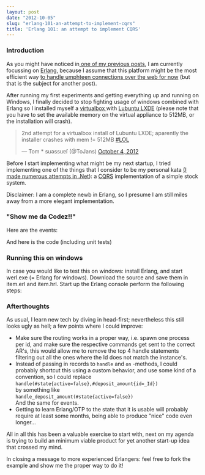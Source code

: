 ```yaml
---
layout: post
date: "2012-10-05"
slug: "erlang-101-an-attempt-to-implement-cqrs"
title: 'Erlang 101: an attempt to implement CQRS'
---
```


<h3>Introduction</h3>
<p>As you might have noticed in<a href="http://www.corebvba.be/blog/post/Getting-started-with-Erlang-and-Nitrogen-(in-a-single-tweet).aspx" target="_blank"> one of my previous posts</a>, I am currently focussing on <a href="http://learnyousomeerlang.com/" target="_blank">Erlang</a>, because I assume that this platform might be the most efficient way <a href="https://github.com/ericmoritz/wsdemo/blob/results-v1/results.md" target="_blank">to handle umphteen connections over the web for now</a>&nbsp;(but that is the subject for another post).</p>
<p>After running my first experiments and getting everything up and running on Windows, I finally decided to stop fighting usage of windows combined with Erlang so I installed myself a <a href="https://www.virtualbox.org/" target="_blank">virtualbox </a>with <a href="http://lxde.org/" target="_blank">Lubuntu LXDE</a> (please note that you have to set the available memory on the virtual appliance to 512MB, or the installation will crash).</p>
<blockquote class="twitter-tweet">
<p>2nd attempt for a virtualbox install of Lubuntu LXDE; aparently the installer crashes with mem != 512MB <a href="https://twitter.com/search/%23LOL">#LOL</a></p>
&mdash; Tom * suǝssuɐſ (@ToJans) <a href="https://twitter.com/ToJans/status/253763997659176961">October 4, 2012</a></blockquote>
<p>
<script src="//platform.twitter.com/widgets.js"></script>
</p>
<p>Before I start implementing what might be my next startup, I tried implementing one of the things that I consider to be my personal kata <a href="https://github.com/ToJans" target="_blank">(I made numerous attempts in .Net</a>): a <a href="http://martinfowler.com/bliki/CQRS.html" target="_blank">CQRS</a> implementation of a simple stock system.</p>
<p>Disclaimer: I am a complete newb in Erlang, so I presume I am still miles away from a more elegant implementation.</p>
<p></p>
<h3>"Show me da Codez!!"</h3>
<p>Here are the events:</p>
<p>
<script src="https://gist.github.com/3818011.js?file=item.hrl"></script>
</p>
<p>And here is the code (including unit tests)</p>
<p>
<script src="https://gist.github.com/3818011.js?file=item.erl"></script>
</p>
<h3>Running this on windows</h3>
<p>In case you would like to test this on windows: install Erlang, and start werl.exe (= Erlang for windows). Download the source and save them in item.erl and item.hrl. Start up the Erlang console perform the following steps:</p>
<p>
<script src="https://gist.github.com/3818011.js?file=console.erl"></script>
</p>
<h3>Afterthoughts</h3>
<p>As usual, I learn new tech by diving in head-first; nevertheless this still looks ugly as hell; a few points where I could improve:</p>
<ul>
<li>Make sure the routing works in a proper way, i.e. spawn one process per id, and make sure the respective commands get sent to the correct AR's, this would allow me to remove the top 4 handle statements filtering out all the ones where the Id does not match the instance's.</li>
<li>Instead of passing in records to <code>handle</code> and <code>on</code> -methods, I could probably shortcut this using a custom behavior, and use some kind of a convention, so I could replace<br /> <code>handle(#state{active=false},#deposit_amount{id=_Id})</code><br /> by something like  <br /><code>handle_deposit_amount(#state{active=false})</code><br /> And the same for events. </li>
<li>Getting to learn Erlang/OTP to the state that it is usable will probably require at least some months, being able to produce "nice" code even longer...</li>
</ul>
<p>All in all this has been a valuable exercise to start with, next on my agenda is trying to build an minimum viable product for yet another start-up idea that crossed my mind.</p>
<p>In closing a message to more experienced Erlangers: feel free to fork the example and show me the proper way to do it!</p>
